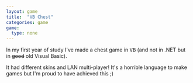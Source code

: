 ```yaml
---
layout: game
title:  "VB Chest"
categories: game
game:
  type: none
---
```


In my first year of study I've made a chest game in <kbd>VB</kbd> (and not in .NET but in ~~good~~ old Visual Basic).

It had different skins and LAN multi-player! It's a horrible language to make games but I'm proud to have achieved this ;)
